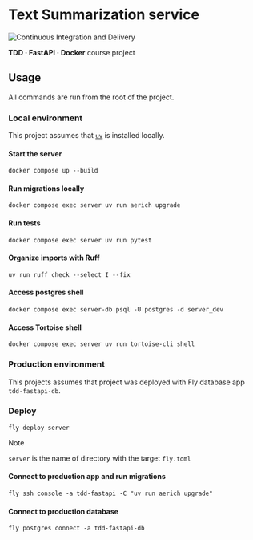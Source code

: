 # Text Summarization service

![Continuous Integration and Delivery](https://github.com/denkasyanov/041-tdd-fastapi/workflows/Continuous%20Integration%20and%20Delivery/badge.svg?branch=main)

**TDD · FastAPI · Docker** course project

## Usage

All commands are run from the root of the project.

### Local environment

This project assumes that [`uv`](https://docs.astral.sh/uv/) is installed locally.

#### Start the server

```shell
docker compose up --build
```

#### Run migrations locally

```shell
docker compose exec server uv run aerich upgrade
```

#### Run tests

```shell
docker compose exec server uv run pytest
```

#### Organize imports with Ruff

```shell
uv run ruff check --select I --fix
```

#### Access postgres shell

```shell
docker compose exec server-db psql -U postgres -d server_dev
```

#### Access Tortoise shell

```shell
docker compose exec server uv run tortoise-cli shell
```

### Production environment

This projects assumes that project was deployed with Fly database app `tdd-fastapi-db`.

### Deploy

```shell
fly deploy server
```

> [!NOTE]
> `server` is the name of directory with the target `fly.toml`

#### Connect to production app and run migrations

```shell
fly ssh console -a tdd-fastapi -C "uv run aerich upgrade"
```

#### Connect to production database

```shell
fly postgres connect -a tdd-fastapi-db
```
